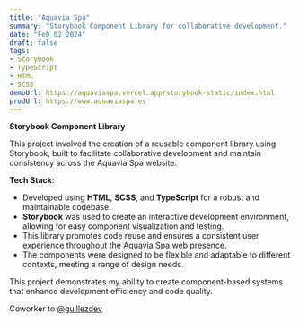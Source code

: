 ```yaml
---
title: "Aquavia Spa"
summary: "Storybook Component Library for collaborative development."
date: "Feb 02 2024"
draft: false
tags:
- StoryBook
- TypeScript
- HTML
- SCSS
demoUrl: https://aquaviaspa.vercel.app/storybook-static/index.html
prodUrl: https://www.aquaviaspa.es
---
```


**Storybook Component Library**

This project involved the creation of a reusable component library using Storybook, built to facilitate collaborative development and maintain consistency across the Aquavia Spa website.

**Tech Stack**:

- Developed using **HTML**, **SCSS**, and **TypeScript** for a robust and maintainable codebase.
- **Storybook** was used to create an interactive development environment, allowing for easy component visualization and testing.
- This library promotes code reuse and ensures a consistent user experience throughout the Aquavia Spa web presence.
- The components were designed to be flexible and adaptable to different contexts, meeting a range of design needs.

This project demonstrates my ability to create component-based systems that enhance development efficiency and code quality.

Coworker to <a href="https://github.com/guillezdev" target="_blank">@guillezdev</a>